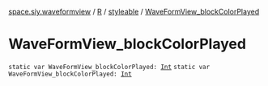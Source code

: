 [space.siy.waveformview](../../index.md) / [R](../index.md) / [styleable](index.md) / [WaveFormView_blockColorPlayed](./-wave-form-view_block-color-played.md)

# WaveFormView_blockColorPlayed

`static var WaveFormView_blockColorPlayed: `[`Int`](https://kotlinlang.org/api/latest/jvm/stdlib/kotlin/-int/index.html)
`static var WaveFormView_blockColorPlayed: `[`Int`](https://kotlinlang.org/api/latest/jvm/stdlib/kotlin/-int/index.html)